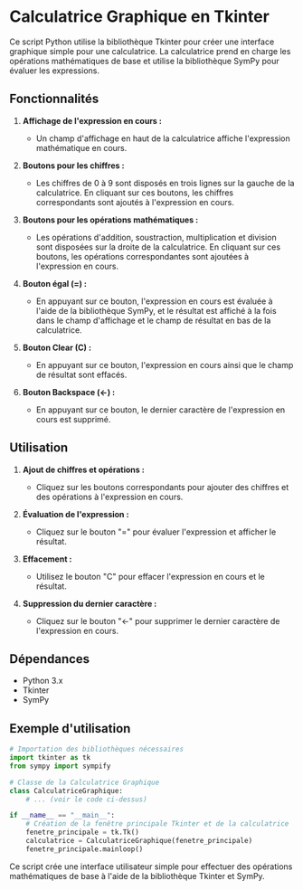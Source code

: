 # Calculatrice Graphique en Tkinter

Ce script Python utilise la bibliothèque Tkinter pour créer une interface graphique simple pour une calculatrice. La calculatrice prend en charge les opérations mathématiques de base et utilise la bibliothèque SymPy pour évaluer les expressions.

## Fonctionnalités

1. **Affichage de l'expression en cours :**
   - Un champ d'affichage en haut de la calculatrice affiche l'expression mathématique en cours.

2. **Boutons pour les chiffres :**
   - Les chiffres de 0 à 9 sont disposés en trois lignes sur la gauche de la calculatrice. En cliquant sur ces boutons, les chiffres correspondants sont ajoutés à l'expression en cours.

3. **Boutons pour les opérations mathématiques :**
   - Les opérations d'addition, soustraction, multiplication et division sont disposées sur la droite de la calculatrice. En cliquant sur ces boutons, les opérations correspondantes sont ajoutées à l'expression en cours.

4. **Bouton égal (=) :**
   - En appuyant sur ce bouton, l'expression en cours est évaluée à l'aide de la bibliothèque SymPy, et le résultat est affiché à la fois dans le champ d'affichage et le champ de résultat en bas de la calculatrice.

5. **Bouton Clear (C) :**
   - En appuyant sur ce bouton, l'expression en cours ainsi que le champ de résultat sont effacés.

6. **Bouton Backspace (←) :**
   - En appuyant sur ce bouton, le dernier caractère de l'expression en cours est supprimé.

## Utilisation

1. **Ajout de chiffres et opérations :**
   - Cliquez sur les boutons correspondants pour ajouter des chiffres et des opérations à l'expression en cours.

2. **Évaluation de l'expression :**
   - Cliquez sur le bouton "=" pour évaluer l'expression et afficher le résultat.

3. **Effacement :**
   - Utilisez le bouton "C" pour effacer l'expression en cours et le résultat.

4. **Suppression du dernier caractère :**
   - Cliquez sur le bouton "←" pour supprimer le dernier caractère de l'expression en cours.

## Dépendances

- Python 3.x
- Tkinter
- SymPy

## Exemple d'utilisation

```python
# Importation des bibliothèques nécessaires
import tkinter as tk
from sympy import sympify

# Classe de la Calculatrice Graphique
class CalculatriceGraphique:
    # ... (voir le code ci-dessus)

if __name__ == "__main__":
    # Création de la fenêtre principale Tkinter et de la calculatrice
    fenetre_principale = tk.Tk()
    calculatrice = CalculatriceGraphique(fenetre_principale)
    fenetre_principale.mainloop()
```

Ce script crée une interface utilisateur simple pour effectuer des opérations mathématiques de base à l'aide de la bibliothèque Tkinter et SymPy.